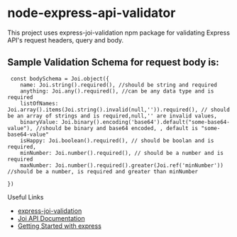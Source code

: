 # node-express-api-validator

This project uses express-joi-validation npm package for validating Express API's request headers, query and body.


## Sample Validation Schema for request body is: 
```
 const bodySchema = Joi.object({
    name: Joi.string().required(), //should be string and required
    anything: Joi.any().required(), //can be any data type and is required
    listOfNames: Joi.array().items(Joi.string().invalid(null,'')).required(), // should be an array of strings and is required,null,'' are invalid values,
    binaryValue: Joi.binary().encoding('base64').default("some-base64-value"), //should be binary and base64 encoded, , default is "some-base64-value"
    isHappy: Joi.boolean().required(), // should be boolan and is required,
    minNumber: Joi.number().required(), // should be a number and is required
    maxNumber: Joi.number().required().greater(Joi.ref('minNumber')) //should be a number, is required and greater than minNumber

})

```


Useful Links


* [express-joi-validation](https://www.npmjs.com/package/express-joi-validation)
* [Joi API Documentation](https://joi.dev/api/?v=17.4.2)
* [Getting Started with express](https://expressjs.com/en/starter/hello-world.html)

